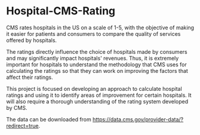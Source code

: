# Hospital-CMS-Rating

CMS rates hospitals in the US on a scale of 1-5, with the objective of making it easier for patients and consumers to compare the quality of services offered by hospitals.
 
The ratings directly influence the choice of hospitals made by consumers and may significantly impact hospitals' revenues. Thus, it is extremely important for hospitals to understand the methodology that CMS uses for calculating the ratings so that they can work on improving the factors that affect their ratings.
 
This project is focused on developing an approach to calculate hospital ratings and using it to identify areas of improvement for certain hospitals. It will also require a thorough understanding of the rating system developed by CMS.

The data can be downloaded from https://data.cms.gov/provider-data/?redirect=true.
